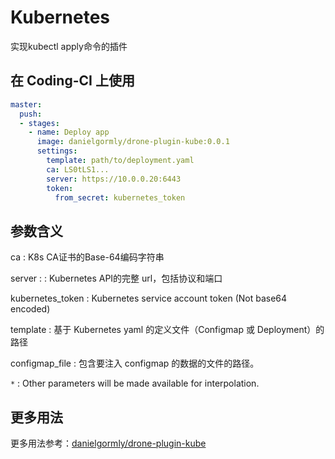 # Kubernetes

实现kubectl apply命令的插件

## 在 Coding-CI 上使用

```yml
master:
  push:
  - stages:
    - name: Deploy app
      image: danielgormly/drone-plugin-kube:0.0.1
      settings:
        template: path/to/deployment.yaml
        ca: LS0tLS1... 
        server: https://10.0.0.20:6443 
        token:
          from_secret: kubernetes_token
```

## 参数含义

ca
: K8s CA证书的Base-64编码字符串

server
: : Kubernetes API的完整 url，包括协议和端口

kubernetes_token
: Kubernetes service account token (Not base64 encoded)

template
: 基于 Kubernetes yaml 的定义文件（Configmap 或 Deployment）的路径

configmap_file
: 包含要注入 configmap 的数据的文件的路径。

`*`
: Other parameters will be made available for interpolation.

## 更多用法

更多用法参考：[danielgormly/drone-plugin-kube](https://github.com/danielgormly/drone-plugin-kube)
